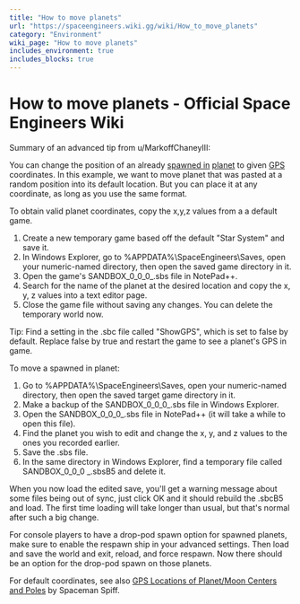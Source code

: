```yaml
---
title: "How to move planets"
url: "https://spaceengineers.wiki.gg/wiki/How_to_move_planets"
category: "Environment"
wiki_page: "How to move planets"
includes_environment: true
includes_blocks: true
---
```


# How to move planets - Official Space Engineers Wiki

Summary of an advanced tip from u/MarkoffChaneyIII:

You can change the position of an already [spawned in](https://spaceengineers.wiki.gg/wiki/Spawn_Menu "Spawn Menu") [planet](https://spaceengineers.wiki.gg/wiki/Planets "Planets") to given [GPS](https://spaceengineers.wiki.gg/wiki/GPS "GPS") coordinates. In this example, we want to move planet that was pasted at a random position into its default location. But you can place it at any coordinate, as long as you use the same format.

To obtain valid planet coordinates, copy the x,y,z values from a a default game.

1.  Create a new temporary game based off the default "Star System" and save it.
2.  In Windows Explorer, go to %APPDATA%\\SpaceEngineers\\Saves, open your numeric-named directory, then open the saved game directory in it.
3.  Open the game's SANDBOX\_0\_0\_0\_.sbs file in NotePad++.
4.  Search for the name of the planet at the desired location and copy the x, y, z values into a text editor page.
5.  Close the game file without saving any changes. You can delete the temporary world now.

Tip: Find a setting in the .sbc file called "ShowGPS", which is set to false by default. Replace false by true and restart the game to see a planet's GPS in game.

To move a spawned in planet:

1.  Go to %APPDATA%\\SpaceEngineers\\Saves, open your numeric-named directory, then open the saved target game directory in it.
2.  Make a backup of the SANDBOX\_0\_0\_0\_.sbs file in Windows Explorer.
3.  Open the SANDBOX\_0\_0\_0\_.sbs file in NotePad++ (it will take a while to open this file).
4.  Find the planet you wish to edit and change the x, y, and z values to the ones you recorded earlier.
5.  Save the .sbs file.
6.  In the same directory in Windows Explorer, find a temporary file called SANDBOX\_0\_0\_0 \_.sbsB5 and delete it.

When you now load the edited save, you'll get a warning message about some files being out of sync, just click OK and it should rebuild the .sbcB5 and load. The first time loading will take longer than usual, but that's normal after such a big change.

For console players to have a drop-pod spawn option for spawned planets, make sure to enable the respawn ship in your advanced settings. Then load and save the world and exit, reload, and force respawn. Now there should be an option for the drop-pod spawn on those planets.

For default coordinates, see also [GPS Locations of Planet/Moon Centers and Poles](https://steamcommunity.com/sharedfiles/filedetails/?id=2728454942) by Spaceman Spiff.